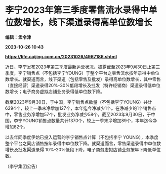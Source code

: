 # 李宁2023年第三季度零售流水录得中单位数增长，线下渠道录得高单位数增长
**编辑：孟令津**

**2023-10-26 10:43**

**https://life.caijing.com.cn/20231026/4967186.shtml**

近日，李宁发布2023年第三季度最新运营状况，披露截至2023年9月30日止第三季度，李宁销售点（不包括李宁YOUNG）于整个平台之零售流水按年录得中单位数增长。就渠道而言，线下渠道（包括零售及批发）录得高单位数增长，其中零售（直接经营）渠道录得20%-30%低段增长及批发（特许经销商）渠道录得低单位数增长；电子商务虚拟店铺业务录得低单位数下降。

截至2023年9月30日，于中国，李宁销售点数量（不包括李宁YOUNG）共计6294个，较上一季末净增加127个，本年迄今净减少1个。在净减少的1个销售点中，零售业务净增加57个，批发业务净减少58个。截至2023年9月30日，于中国，李宁YOUNG销售点数量共计1370个，较上一季末净增加89个，本年迄今净增加62个。

以去年同季度伊始已投入运营的李宁销售点计算（不包括李宁 YOUNG），本季度整个平台之同店销售按年录得中单位数下降。就渠道而言，零售渠道录得中单位数增长及批发渠道录得 10%-20%低段下降，电子商务虚拟店铺业务按年下降低单位数。

（李宁集团公告）